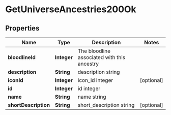 
# GetUniverseAncestries200Ok

## Properties
Name | Type | Description | Notes
------------ | ------------- | ------------- | -------------
**bloodlineId** | **Integer** | The bloodline associated with this ancestry | 
**description** | **String** | description string | 
**iconId** | **Integer** | icon_id integer |  [optional]
**id** | **Integer** | id integer | 
**name** | **String** | name string | 
**shortDescription** | **String** | short_description string |  [optional]



